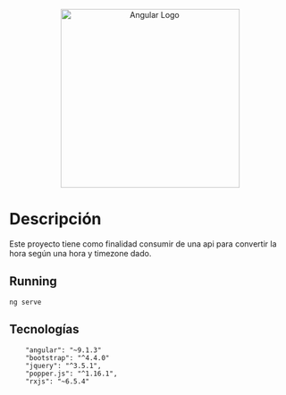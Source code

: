 <p align="center">
  <a href="https://angular.io/" target="blank"><img src="https://images.app.goo.gl/eQjZ8EiCdoRWC1SeA" width="320" alt="Angular Logo" /></a>
</p>

# Descripción

Este proyecto tiene como finalidad consumir de una api para convertir la hora según una hora y timezone dado.


## Running

`ng serve` 

## Tecnologías
```
    "angular": "~9.1.3"
    "bootstrap": "^4.4.0"
    "jquery": "^3.5.1",
    "popper.js": "^1.16.1",
    "rxjs": "~6.5.4"
```
